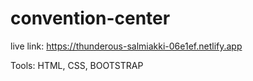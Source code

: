 # convention-center
live link: https://thunderous-salmiakki-06e1ef.netlify.app

Tools: HTML, CSS, BOOTSTRAP
